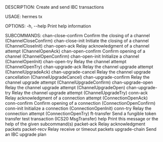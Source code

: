 DESCRIPTION:
Create and send IBC transactions

USAGE:
    hermes tx <SUBCOMMAND>

OPTIONS:
    -h, --help    Print help information

SUBCOMMANDS:
    chan-close-confirm      Confirm the closing of a channel (ChannelCloseConfirm)
    chan-close-init         Initiate the closing of a channel (ChannelCloseInit)
    chan-open-ack           Relay acknowledgment of a channel attempt (ChannelOpenAck)
    chan-open-confirm       Confirm opening of a channel (ChannelOpenConfirm)
    chan-open-init          Initialize a channel (ChannelOpenInit)
    chan-open-try           Relay the channel attempt (ChannelOpenTry)
    chan-upgrade-ack        Relay the channel upgrade attempt (ChannelUpgradeAck)
    chan-upgrade-cancel     Relay the channel upgrade cancellation (ChannelUpgradeCancel)
    chan-upgrade-confirm    Relay the channel upgrade attempt (ChannelUpgradeConfirm)
    chan-upgrade-open       Relay the channel upgrade attempt (ChannelUpgradeOpen)
    chan-upgrade-try        Relay the channel upgrade attempt (ChannelUpgradeTry)
    conn-ack                Relay acknowledgment of a connection attempt (ConnectionOpenAck)
    conn-confirm            Confirm opening of a connection (ConnectionOpenConfirm)
    conn-init               Initialize a connection (ConnectionOpenInit)
    conn-try                Relay the connection attempt (ConnectionOpenTry)
    ft-transfer             Send a fungible token transfer test transaction (ICS20 MsgTransfer)
    help                    Print this message or the help of the given subcommand(s)
    packet-ack              Relay acknowledgment packets
    packet-recv             Relay receive or timeout packets
    upgrade-chain           Send an IBC upgrade plan

